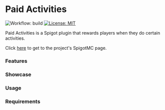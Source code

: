 # Paid Activities
![Workflow: build](https://github.com/jaqobb/paid-activities/workflows/build/badge.svg) [![License: MIT](https://img.shields.io/badge/License-MIT-blue.svg)](https://opensource.org/licenses/MIT)

Paid Activities is a Spigot plugin that rewards players when they do certain activities.

Click [here]() to get to the project's SpigotMC page.

### Features

### Showcase

### Usage

### Requirements
